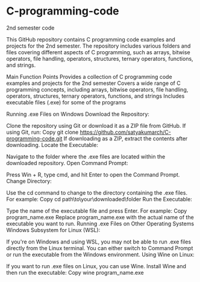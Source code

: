 # C-programming-code
2nd semester code


This GitHub repository contains C programming code examples and projects for the 2nd semester. 
The repository includes various folders and files covering different aspects of C programming, such as arrays, bitwise operators, file handling, operators, structures, ternary operators, functions, and strings.



Main Function Points
Provides a collection of C programming code examples and projects for the 2nd semester
Covers a wide range of C programming concepts, including arrays, bitwise operators, file handling, operators, structures, ternary operators, functions, and strings
Includes executable files (.exe) for some of the programs




Running .exe Files on Windows
Download the Repository:

Clone the repository using Git or download it as a ZIP file from GitHub.
If using Git, run:
Copy
git clone https://github.com/satyakumarch/C-programming-code.git
If downloading as a ZIP, extract the contents after downloading.
Locate the Executable:

Navigate to the folder where the .exe files are located within the downloaded repository.
Open Command Prompt:

Press Win + R, type cmd, and hit Enter to open the Command Prompt.
Change Directory:

Use the cd command to change to the directory containing the .exe files. For example:
Copy
cd path\to\your\downloaded\folder
Run the Executable:

Type the name of the executable file and press Enter. For example:
Copy
program_name.exe
Replace program_name.exe with the actual name of the executable you want to run.
Running .exe Files on Other Operating Systems
Windows Subsystem for Linux (WSL):

If you're on Windows and using WSL, you may not be able to run .exe files directly from the Linux terminal. You can either switch to Command Prompt or run the executable from the Windows environment.
Using Wine on Linux:

If you want to run .exe files on Linux, you can use Wine. Install Wine and then run the executable:
Copy
wine program_name.exe
